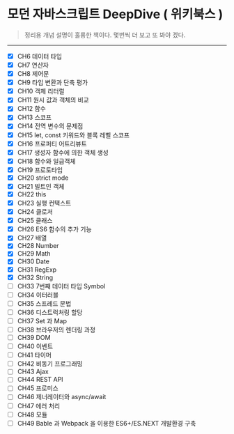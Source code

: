 # 모던 자바스크립트 DeepDive ( 위키북스 )

> 정리용
	개념 설명이 훌륭한 책이다. 몇번씩 더 보고 또 봐야 겠다.   
>

---

- [x] CH6 데이터 타입
- [x] CH7 연산자
- [x] CH8 제어문
- [x] CH9 타입 변환과 단축 평가
- [x] CH10 객체 리터럴
- [x] CH11 원시 값과 객체의 비교
- [x] CH12 함수
- [x] CH13 스코프
- [x] CH14 전역 변수의 문제점
- [x] CH15 let, const 키워드와 블록 레벨 스코프
- [x] CH16 프로퍼티 어트리뷰트
- [x] CH17 생성자 함수에 의한 객체 생성
- [x] CH18 함수와 일급객체
- [x] CH19 프로토타입
- [x] CH20 strict mode
- [x] CH21 빌트인 객체
- [x] CH22 this
- [x] CH23 실행 컨택스트
- [x] CH24 클로저
- [x] CH25 클래스
- [x] CH26 ES6 함수의 추가 기능
- [x] CH27 배열
- [x] CH28 Number
- [x] CH29 Math
- [x] CH30 Date
- [x] CH31 RegExp
- [x] CH32 String
- [ ] CH33 7번째 데이터 타입 Symbol
- [ ] CH34 이터러블
- [ ] CH35 스프레드 문법
- [ ] CH36 디스트럭처링 할당
- [ ] CH37 Set 과 Map
- [ ] CH38 브라우저의 렌더링 과정
- [ ] CH39 DOM
- [ ] CH40 이벤트
- [ ] CH41 타이머
- [ ] CH42 비동기 프로그래밍 
- [ ] CH43 Ajax
- [ ] CH44 REST API 
- [ ] CH45 프로미스
- [ ] CH46 제너레이터와 async/await
- [ ] CH47 에러 처리
- [ ] CH48 모듈
- [ ] CH49 Bable 과 Webpack 을 이용한 ES6+/ES.NEXT 개발환경 구축
